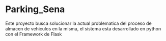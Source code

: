 # Parking_Sena
Este proyecto busca solucionar la actual problematica del proceso de almacen de vehiculos en la misma, el sistema esta desarrollado en python con el Framework de Flask
